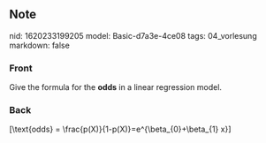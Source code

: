 ## Note
nid: 1620233199205
model: Basic-d7a3e-4ce08
tags: 04_vorlesung
markdown: false

### Front
Give the formula for the <b>odds</b> in a linear regression model.

### Back
\[\text{odds} = \frac{p(X)}{1-p(X)}=e^{\beta_{0}+\beta_{1} x}\]
